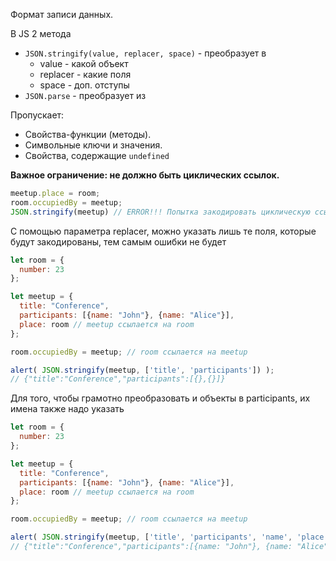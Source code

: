Формат записи данных.


В JS 2 метода 

- `JSON.stringify(value, replacer, space)` - преобразует в
	- value - какой объект
	- replacer - какие поля
	- space - доп. отступы
- `JSON.parse` - преобразует из 


Пропускает:

- Свойства-функции (методы).
- Символьные ключи и значения.
- Свойства, содержащие `undefined`


**Важное ограничение: не должно быть циклических ссылок.**


```js
meetup.place = room;      
room.occupiedBy = meetup;
JSON.stringify(meetup) // ERROR!!! Попытка закодировать циклическую ссылку
```

С помощью параметра replacer, можно указать лишь те поля, которые будут закодированы, тем самым ошибки не будет


```js
let room = {
  number: 23
};

let meetup = {
  title: "Conference",
  participants: [{name: "John"}, {name: "Alice"}],
  place: room // meetup ссылается на room
};

room.occupiedBy = meetup; // room ссылается на meetup

alert( JSON.stringify(meetup, ['title', 'participants']) );
// {"title":"Conference","participants":[{},{}]}
```

Для того, чтобы грамотно преобразовать и объекты в participants, их имена также надо указать

```js
let room = {
  number: 23
};

let meetup = {
  title: "Conference",
  participants: [{name: "John"}, {name: "Alice"}],
  place: room // meetup ссылается на room
};

room.occupiedBy = meetup; // room ссылается на meetup

alert( JSON.stringify(meetup, ['title', 'participants', 'name', 'place', 'number']) );
// {"title":"Conference","participants":[{name: "John"}, {name: "Alice"}],"place":{}}
```